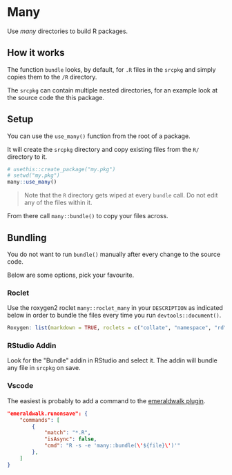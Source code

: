 # Many

Use _many_ directories to build R packages.

## How it works

The function `bundle` looks, by default, for
`.R` files in the `srcpkg` and simply copies
them to the `/R` directory.

The `srcpkg` can contain multiple nested directories,
for an example look at the source code the this package.

## Setup

You can use the `use_many()` function from the root of 
a package.

It will create the `srcpkg` directory and copy existing files
from the `R/` directory to it.

```r
# usethis::create_package("my.pkg")
# setwd("my.pkg")
many::use_many()
```

> Note that the `R` directory gets wiped at every `bundle`
call. Do not edit any of the files within it.

From there call `many::bundle()` to copy your files across.

## Bundling

You do not want to run `bundle()` manually after every change to the 
source code.

Below are some options, pick your favourite.

### Roclet

Use the roxygen2 roclet `many::roclet_many` in your `DESCRIPTION` as indicated
below in order to bundle the files every time you run `devtools::document()`.

```r
Roxygen: list(markdown = TRUE, roclets = c("collate", "namespace", "rd", "many::roclet_many"))
```

### RStudio Addin

Look for the "Bundle" addin in RStudio and select it.
The addin will bundle any file in `srcpkg` on save.

### Vscode

The easiest is probably to add a command to the 
[emeraldwalk plugin](https://marketplace.visualstudio.com/items?itemName=emeraldwalk.RunOnSave).

```json
"emeraldwalk.runonsave": {
	"commands": [
		{
			"match": "*.R",
			"isAsync": false,
			"cmd": "R -s -e 'many::bundle(\'${file}\')'"
		},
	]
}
```
